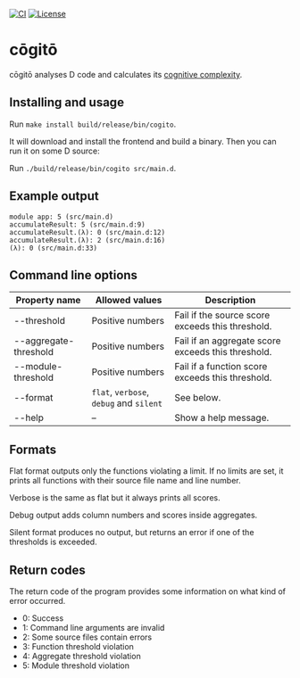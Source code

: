 [![CI](https://github.com/funkwerk/cogito/workflows/CI/badge.svg)](https://github.com/funkwerk/cogito/actions?query=workflow%3ACI)
[![License](https://img.shields.io/badge/license-MPL_2.0-blue.svg)](https://raw.githubusercontent.com/funkwerk/mocked/master/LICENSE)

# cōgitō

cōgitō analyses D code and calculates its [cognitive complexity].

## Installing and usage

Run `make install build/release/bin/cogito`.

It will download and install the frontend and build a binary.
Then you can run it on some D source:

Run `./build/release/bin/cogito src/main.d`.

## Example output

```
module app: 5 (src/main.d)
accumulateResult: 5 (src/main.d:9)
accumulateResult.(λ): 0 (src/main.d:12)
accumulateResult.(λ): 2 (src/main.d:16)
(λ): 0 (src/main.d:33)
```

## Command line options

Property name | Allowed values | Description
-------------------|------------------|-----
--threshold | Positive numbers | Fail if the source score exceeds this threshold.
--aggregate-threshold | Positive numbers | Fail if an aggregate score exceeds this threshold.
--module-threshold | Positive numbers | Fail if a function score exceeds this threshold.
--format | `flat`, `verbose`, `debug` and `silent` | See below.
--help | – | Show a help message.

## Formats

Flat format outputs only the functions violating a limit. If no limits
are set, it prints all functions with their source file name and line
number.

Verbose is the same as flat but it always prints all scores.

Debug output adds column numbers and scores inside aggregates.

Silent format produces no output, but returns an error if one of the
thresholds is exceeded.

## Return codes

The return code of the program provides some information on what kind of error
occurred.

- 0: Success
- 1: Command line arguments are invalid
- 2: Some source files contain errors
- 3: Function threshold violation
- 4: Aggregate threshold violation
- 5: Module threshold violation

[cognitive complexity]: https://sonarsource.com/docs/CognitiveComplexity.pdf
